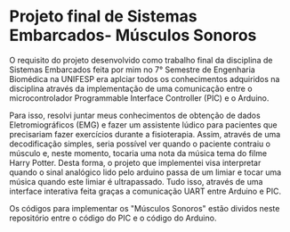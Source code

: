 # Projeto final de Sistemas Embarcados- Músculos Sonoros

O requisito do projeto desenvolvido como trabalho final da disciplina de Sistemas Embarcados feita por mim no 7° Semestre de Engenharia Biomédica na UNIFESP era aplciar todos os conhecimentos adquiridos na disciplina através da implementação de uma comunicação entre o microcontrolador Programmable Interface Controller (PIC) e o Arduino.

Para isso, resolvi juntar meus conhecimentos de obtenção de dados Eletromiográficos (EMG) e fazer um assistente lúdico para pacientes que precisariam fazer exercícios durante a fisioterapia. Assim, através de uma decodificação simples, seria possível ver quando o paciente contraiu o músculo e, neste momento, tocaria uma nota da música tema do filme Harry Potter. 
Desta forma, o projeto que implementei visa interpretar quando o sinal analógico lido pelo arduino passa de um limiar e tocar uma música quando este limiar é ultrapassado. Tudo isso, através de uma interface interativa feita graças a comunicação UART entre Arduino e PIC.

Os códigos para implementar os "Músculos Sonoros" estão dividos neste repositório entre o código do PIC e o código do Arduino.
